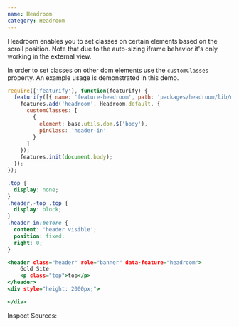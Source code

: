 ```yaml
---
name: Headroom
category: Headroom
---
```


Headroom enables you to set classes on certain elements based on the scroll position. Note that due to the auto-sizing iframe behavior it's only working in the external view.

In order to set classes on other dom elements use the `customClasses` property. An example usage is demonstrated in this demo.

```types.js
require(['featurify'], function(featurify) {
  featurify([{ name: 'feature-headroom', path: 'packages/headroom/lib/main.min.js' }, 'base', 'base.features'], function(Headroom, base, features) {
    features.add('headroom', Headroom.default, {
      customClasses: [
        {
          element: base.utils.dom.$('body'),
          pinClass: 'header-in'
        }
      ]
    });
    features.init(document.body);
  });
});
```
```types.css
.top {
  display: none;
}
.header.-top .top {
  display: block;
}
.header-in:before {
  content: 'header visible';
  position: fixed;
  right: 0;
}
```
```types.html
<header class="header" role="banner" data-feature="headroom">
    Gold Site
    <p class="top">top</p>
</header>
<div style="height: 2000px;">

</div>
```

Inspect Sources:
```src:../src/index.js
```
```src:../src/style.scss
```
```types:../lib/style.css hidden
```